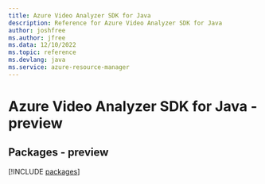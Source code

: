 ```yaml
---
title: Azure Video Analyzer SDK for Java
description: Reference for Azure Video Analyzer SDK for Java
author: joshfree
ms.author: jfree
ms.data: 12/10/2022
ms.topic: reference
ms.devlang: java
ms.service: azure-resource-manager
---
```

# Azure Video Analyzer SDK for Java - preview
## Packages - preview
[!INCLUDE [packages](video-analyzer-index.md)]